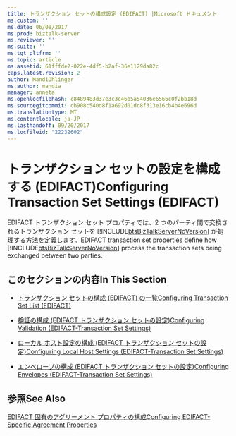 ```yaml
---
title: トランザクション セットの構成設定 (EDIFACT) |Microsoft ドキュメント
ms.custom: ''
ms.date: 06/08/2017
ms.prod: biztalk-server
ms.reviewer: ''
ms.suite: ''
ms.tgt_pltfrm: ''
ms.topic: article
ms.assetid: 61fffde2-022e-4df5-b2af-36e1129da82c
caps.latest.revision: 2
author: MandiOhlinger
ms.author: mandia
manager: anneta
ms.openlocfilehash: c8489483d37e3c3c46b5a54036e6566c0f2bb18d
ms.sourcegitcommit: cb908c540d8f1a692d01dc8f313e16cb4b4e696d
ms.translationtype: MT
ms.contentlocale: ja-JP
ms.lasthandoff: 09/20/2017
ms.locfileid: "22232602"
---
```

# <a name="configuring-transaction-set-settings-edifact"></a><span data-ttu-id="7a9fe-102">トランザクション セットの設定を構成する (EDIFACT)</span><span class="sxs-lookup"><span data-stu-id="7a9fe-102">Configuring Transaction Set Settings (EDIFACT)</span></span>
<span data-ttu-id="7a9fe-103">EDIFACT トランザクション セット プロパティでは、2 つのパーティ間で交換されるトランザクション セットを [!INCLUDE[btsBizTalkServerNoVersion](../includes/btsbiztalkservernoversion-md.md)] が処理する方法を定義します。</span><span class="sxs-lookup"><span data-stu-id="7a9fe-103">EDIFACT transaction set properties define how [!INCLUDE[btsBizTalkServerNoVersion](../includes/btsbiztalkservernoversion-md.md)] process the transaction sets being exchanged between two parties.</span></span>  
  
## <a name="in-this-section"></a><span data-ttu-id="7a9fe-104">このセクションの内容</span><span class="sxs-lookup"><span data-stu-id="7a9fe-104">In This Section</span></span>  
  
-   [<span data-ttu-id="7a9fe-105">トランザクション セットの構成 (EDIFACT) の一覧</span><span class="sxs-lookup"><span data-stu-id="7a9fe-105">Configuring Transaction Set List (EDIFACT)</span></span>](../core/configuring-transaction-set-list-edifact.md)  
  
-   [<span data-ttu-id="7a9fe-106">検証の構成 (EDIFACT トランザクション セットの設定)</span><span class="sxs-lookup"><span data-stu-id="7a9fe-106">Configuring Validation (EDIFACT-Transaction Set Settings)</span></span>](../core/configuring-validation-edifact-transaction-set-settings.md)  
  
-   [<span data-ttu-id="7a9fe-107">ローカル ホスト設定の構成 (EDIFACT トランザクション セットの設定)</span><span class="sxs-lookup"><span data-stu-id="7a9fe-107">Configuring Local Host Settings (EDIFACT-Transaction Set Settings)</span></span>](../core/configuring-local-host-settings-edifact-transaction-set-settings.md)  
  
-   [<span data-ttu-id="7a9fe-108">エンベロープの構成 (EDIFACT トランザクション セットの設定)</span><span class="sxs-lookup"><span data-stu-id="7a9fe-108">Configuring Envelopes (EDIFACT-Transaction Set Settings)</span></span>](../core/configuring-envelopes-edifact-transaction-set-settings.md)  
  
## <a name="see-also"></a><span data-ttu-id="7a9fe-109">参照</span><span class="sxs-lookup"><span data-stu-id="7a9fe-109">See Also</span></span>  
 [<span data-ttu-id="7a9fe-110">EDIFACT 固有のアグリーメント プロパティの構成</span><span class="sxs-lookup"><span data-stu-id="7a9fe-110">Configuring EDIFACT-Specific Agreement Properties</span></span>](../core/configuring-edifact-specific-agreement-properties.md)